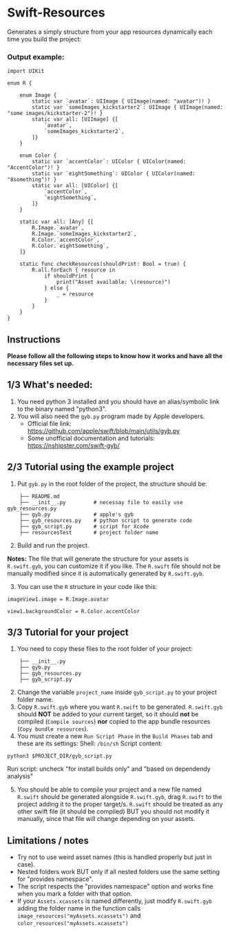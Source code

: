# Swift-Resources

Generates a simply structure from your app resources dynamically each time you build the project:

### Output example:
```
import UIKit

enum R {

	enum Image {
		static var `avatar`: UIImage { UIImage(named: "avatar")! }
		static var `someImages_kickstarter2`: UIImage { UIImage(named: "some images/kickstarter-2")! }
		static var all: [UIImage] {[
			`avatar`,
			`someImages_kickstarter2`,
		]}
	}

	enum Color {
		static var `accentColor`: UIColor { UIColor(named: "AccentColor")! }
		static var `eightSomething`: UIColor { UIColor(named: "8something")! }
		static var all: [UIColor] {[
			`accentColor`,
			`eightSomething`,
		]}
	}

	static var all: [Any] {[
		R.Image.`avatar`,
		R.Image.`someImages_kickstarter2`,
		R.Color.`accentColor`,
		R.Color.`eightSomething`,
	]}

	static func checkResources(shouldPrint: Bool = true) {
		R.all.forEach { resource in
			if shouldPrint {
				print("Asset available: \(resource)")
			} else {
				_ = resource
			}
		}
	}
}

```

## Instructions

**Please follow all the following steps to know how it works and have all the necessary files set up.**

## 1/3 What's needed:
1. You need python 3 installed and you should have an alias/symbolic link to the binary named "python3".
2. You will also need the `gyb.py` program made by Apple developers. 
	- Official file link: https://github.com/apple/swift/blob/main/utils/gyb.py
	- Some unofficial documentation and tutorials: https://nshipster.com/swift-gyb/

## 2/3 Tutorial using the example project

1. Put `gyb.py` in the root folder of the project, the structure should be:
```
	├── README.md
	├── __init__.py			# necessay file to easily use gyb_resources.py
	├── gyb.py				# apple's gyb
	├── gyb_resources.py	# python script to generate code
	├── gyb_script.py		# script for Xcode
	├── resourcesTest		# project folder name
```

2. Build and run the project. 

**Notes:**
The file that will generate the structure for your assets is `R.swift.gyb`, you can customize it if you like.
The `R.swift` file should not be manually modified since it is automatically generated by `R.swift.gyb`.

3. You can use the `R` structure in your code like this:
```
imageView1.image = R.Image.avatar
```
```
view1.backgroundColor = R.Color.accentColor
```


## 3/3 Tutorial for your project

1. You need to copy these files to the root folder of your project:
```
	├── __init__.py
	├── gyb.py
	├── gyb_resources.py
	├── gyb_script.py
```

2. Change the variable `project_name` inside `gyb_script.py` to your project folder name.
3. Copy `R.swift.gyb` where you want `R.swift` to be generated. `R.swift.gyb` should **NOT** be added to your current target, so it should **not** be compiled (`Compile sources`) **nor** copied to the app bundle resources (`Copy bundle resources`).
4. You must create a new `Run Script Phase` in the `Build Phases` tab and these are its settings:
Shell: `/bin/sh`
Script content: 
```
python3 $PROJECT_DIR/gyb_script.py
```
Run script: uncheck "for install builds only" and "based on dependendy analysis"

5. You should be able to compile your project and a new file named `R.swift` should be generated alongside `R.swift.gyb`, drag `R.swift` to the project adding it to the proper target/s. `R.swift` should be treated as any other swift file (it should be compiled) BUT you should not modify it manually, since that file will change depending on your assets.

## Limitations / notes
- Try not to use weird asset names (this is handled properly but just in case).
- Nested folders work BUT only if all nested folders use the same setting for "provides namespace".
- The script respects the "provides namespace" option and works fine when you mark a folder with that option.
- If your `Assets.xcassets` is named differently, just modify `R.swift.gyb` adding the folder name in the function calls `image_resources("myAssets.xcassets")` and `color_resources("myAssets.xcassets")`
